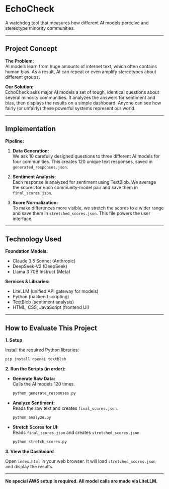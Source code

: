# EchoCheck

A watchdog tool that measures how different AI models perceive and stereotype minority communities.

---

## Project Concept

**The Problem:**  
AI models learn from huge amounts of internet text, which often contains human bias. As a result, AI can repeat or even amplify stereotypes about different groups.

**Our Solution:**  
EchoCheck asks major AI models a set of tough, identical questions about several minority communities. It analyzes the answers for sentiment and bias, then displays the results on a simple dashboard. Anyone can see how fairly (or unfairly) these powerful systems represent our world.

---

## Implementation

**Pipeline:**

1. **Data Generation:**  
   We ask 10 carefully designed questions to three different AI models for four communities. This creates 120 unique text responses, saved in `generated_responses.json`.

2. **Sentiment Analysis:**  
   Each response is analyzed for sentiment using TextBlob. We average the scores for each community-model pair and save them in `final_scores.json`.

3. **Score Normalization:**  
   To make differences more visible, we stretch the scores to a wider range and save them in `stretched_scores.json`. This file powers the user interface.

---

## Technology Used

**Foundation Models:**
- Claude 3.5 Sonnet (Anthropic)
- DeepSeek-V2 (DeepSeek)
- Llama 3 70B Instruct (Meta)

**Services & Libraries:**
- LiteLLM (unified API gateway for models)
- Python (backend scripting)
- TextBlob (sentiment analysis)
- HTML, CSS, JavaScript (frontend UI)

---

## How to Evaluate This Project

**1. Setup**

Install the required Python libraries:
```bash
pip install openai textblob
```

**2. Run the Scripts (in order):**

- **Generate Raw Data:**  
  Calls the AI models 120 times.
  ```bash
  python generate_responses.py
  ```

- **Analyze Sentiment:**  
  Reads the raw text and creates `final_scores.json`.
  ```bash
  python analyze.py
  ```

- **Stretch Scores for UI:**  
  Reads `final_scores.json` and creates `stretched_scores.json`.
  ```bash
  python stretch_scores.py
  ```

**3. View the Dashboard**

Open `index.html` in your web browser. It will load `stretched_scores.json` and display the results.

---

**No special AWS setup is required. All model calls are made via LiteLLM.**
